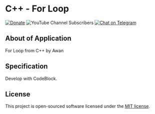 # C++ - For Loop

[![Donate](https://img.shields.io/badge/donate-paypal-blue.svg)](https://www.paypal.me/awanpay)
![YouTube Channel Subscribers](https://img.shields.io/youtube/channel/subscribers/UCJNpJE0aWgc1jV1Edz93pmA?style=social)
[![Chat on Telegram](https://img.shields.io/badge/Chat%20on-Telegram-brightgreen.svg)](https://t.me/awangram)  

## About of Application

For Loop from C++ by Awan

## Specification

Develop with CodeBlock.

## License

This project is open-sourced software licensed under the [MIT license](https://opensource.org/licenses/MIT).
